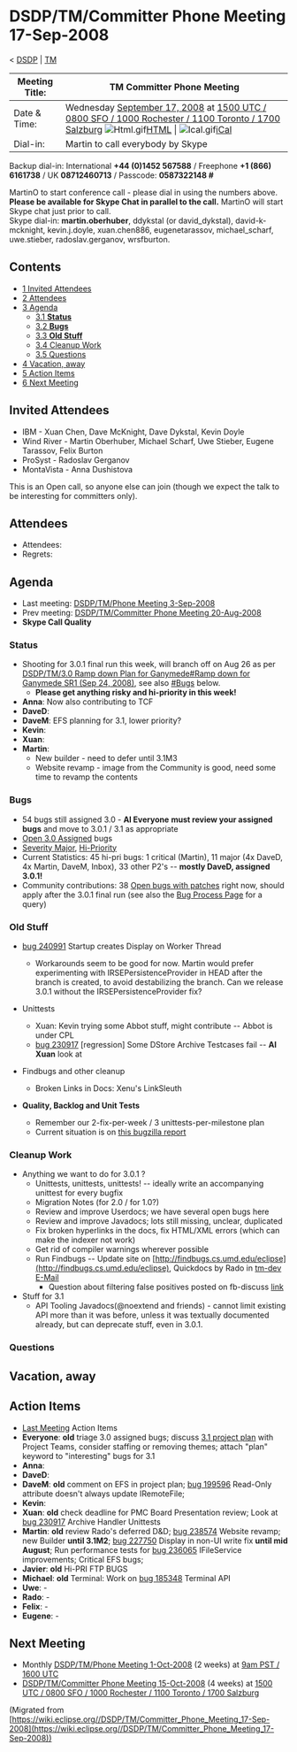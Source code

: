 

DSDP/TM/Committer Phone Meeting 17-Sep-2008
===========================================

< [DSDP](./DSDP "DSDP")‎ | [TM](./DSDP/TM "DSDP/TM")

| Meeting Title: | **TM Committer Phone Meeting** |
| --- | --- |
| Date & Time: | Wednesday [September 17, 2008](./index.php?title=September_17,_2008&action=edit&redlink=1 "September 17, 2008 (page does not exist)") at [1500 UTC / 0800 SFO / 1000 Rochester / 1100 Toronto / 1700 Salzburg](http://www.timeanddate.com/worldclock/meetingdetails.html?year=2008&month=9&day=17&hour=15&min=00&sec=0&p1=224&p2=159&p3=250&p4=136&p5=223&iv=1800)   ![Html.gif](https://raw.githubusercontent.com/wiki/eclipse-datatools/.github/images/Html.gif)[HTML](http://www.google.com/calendar/embed?src=vn70im36r00qeusu8nme50cils@group.calendar.google.com&ctz=Canada/Toronto) \| ![Ical.gif](https://raw.githubusercontent.com/wiki/eclipse-datatools/.github/images/Ical.gif)[iCal](http://www.google.com/calendar/ical/vn70im36r00qeusu8nme50cils@group.calendar.google.com/public/basic.ics) |
| Dial-in: | Martin to call everybody by Skype |

Backup dial-in: International **+44 (0)1452 567588** / Freephone **+1 (866) 6161738** / UK **08712460713** / Passcode: **0587322148 #**

MartinO to start conference call - please dial in using the numbers above.  
**Please be available for Skype Chat in parallel to the call.** MartinO will start Skype chat just prior to call.  
Skype dial-in: **martin.oberhuber**, ddykstal (or david\_dykstal), david-k-mcknight, kevin.j.doyle, xuan.chen886, eugenetarassov, michael\_scharf, uwe.stieber, radoslav.gerganov, wrsfburton.  

Contents
--------

*   [1 Invited Attendees](#Invited-Attendees)
*   [2 Attendees](#Attendees)
*   [3 Agenda](#Agenda)
    *   [3.1 **Status**](#Status)
    *   [3.2 **Bugs**](#Bugs)
    *   [3.3 **Old Stuff**](#Old-Stuff)
    *   [3.4 Cleanup Work](#Cleanup-Work)
    *   [3.5 Questions](#Questions)
*   [4 Vacation, away](#Vacation.2C-away)
*   [5 Action Items](#Action-Items)
*   [6 Next Meeting](#Next-Meeting)

Invited Attendees
-----------------

*   IBM - Xuan Chen, Dave McKnight, Dave Dykstal, Kevin Doyle
*   Wind River - Martin Oberhuber, Michael Scharf, Uwe Stieber, Eugene Tarassov, Felix Burton
*   ProSyst - Radoslav Gerganov
*   MontaVista - Anna Dushistova

This is an Open call, so anyone else can join (though we expect the talk to be interesting for committers only).

Attendees
---------

*   Attendees:
*   Regrets:

Agenda
------

*   Last meeting: [DSDP/TM/Phone Meeting 3-Sep-2008](./DSDP/TM/Phone_Meeting_3-Sep-2008 "DSDP/TM/Phone Meeting 3-Sep-2008")
*   Prev meeting: [DSDP/TM/Committer Phone Meeting 20-Aug-2008](./DSDP/TM/Committer_Phone_Meeting_20-Aug-2008 "DSDP/TM/Committer Phone Meeting 20-Aug-2008")
*   **Skype Call Quality**

### **Status**

*   Shooting for 3.0.1 final run this week, will branch off on Aug 26 as per [DSDP/TM/3.0 Ramp down Plan for Ganymede#Ramp down for Ganymede SR1 (Sep 24, 2008)](./DSDP/TM/3.0_Ramp_down_Plan_for_Ganymede#Ramp_down_for_Ganymede_SR1_.28Sep_24.2C_2008.29 "DSDP/TM/3.0 Ramp down Plan for Ganymede"), see also [#Bugs](#Bugs) below.
    *   **Please get anything risky and hi-priority in this week!**
*   **Anna**: Now also contributing to TCF
*   **DaveD**:
*   **DaveM**: EFS planning for 3.1, lower priority?
*   **Kevin**:
*   **Xuan**:
*   **Martin**:
    *   New builder - need to defer until 3.1M3
    *   Website revamp - image from the Community is good, need some time to revamp the contents

### **Bugs**

*   54 bugs still assigned 3.0 - **AI Everyone** **must review your assigned bugs** and move to 3.0.1 / 3.1 as appropriate
*   [Open 3.0 Assigned](https://bugs.eclipse.org/bugs/buglist.cgi?query_format=advanced&classification=DSDP&product=Target+Management&target_milestone=3.0+M5&target_milestone=3.0+M6&target_milestone=3.0+M7&target_milestone=3.0+RC1&target_milestone=3.0+RC2&target_milestone=3.0+RC3&target_milestone=3.0+RC4&target_milestone=3.0+RC5&target_milestone=3.0&bug_status=UNCONFIRMED&bug_status=NEW&bug_status=ASSIGNED&bug_status=REOPENED&cmdtype=doit) bugs
*   [Severity Major](https://bugs.eclipse.org/bugs/buglist.cgi?query_format=advanced&classification=DSDP&product=Target+Management&bug_status=UNCONFIRMED&bug_status=NEW&bug_status=ASSIGNED&bug_status=REOPENED&bug_severity=blocker&bug_severity=critical&bug_severity=major&cmdtype=doit), [Hi-Priority](https://bugs.eclipse.org/bugs/buglist.cgi?query_format=advanced&classification=DSDP&product=Target+Management&bug_status=UNCONFIRMED&bug_status=NEW&bug_status=ASSIGNED&bug_status=REOPENED&cmdtype=doit&field0-0-0=priority&type0-0-0=regexp&value0-0-0=P%5B12%5D&field0-0-1=bug_severity&type0-0-1=regexp&value0-0-1=blocker%7Ccritical%7Cmajor)
*   Current Statistics: 45 hi-pri bugs: 1 critical (Martin), 11 major (4x DaveD, 4x Martin, DaveM, Inbox), 33 other P2's -- **mostly DaveD, assigned 3.0.1!**
*   Community contributions: 38 [Open bugs with patches](https://bugs.eclipse.org/bugs/buglist.cgi?query_format=advanced&classification=DSDP&product=Target+Management&bug_status=UNCONFIRMED&bug_status=NEW&bug_status=ASSIGNED&bug_status=REOPENED&cmdtype=doit&field0-0-0=attachments.ispatch&type0-0-0=equals&value0-0-0=1) right now, should apply after the 3.0.1 final run (see also the [Bug Process Page](https://www.eclipse.org/dsdp/tm/development/bug_process.php) for a query)

### **Old Stuff**

*   [bug 240991](https://bugs.eclipse.org/bugs/show_bug.cgi?id=240991) Startup creates Display on Worker Thread
    *   Workarounds seem to be good for now. Martin would prefer experimenting with IRSEPersistenceProvider in HEAD after the branch is created, to avoid destabilizing the branch. Can we release 3.0.1 without the IRSEPersistenceProvider fix?

*   Unittests
    *   Xuan: Kevin trying some Abbot stuff, might contribute -- Abbot is under CPL
    *   [bug 230917](https://bugs.eclipse.org/bugs/show_bug.cgi?id=230917) \[regression\] Some DStore Archive Testcases fail -- **AI Xuan** look at

*   Findbugs and other cleanup
    *   Broken Links in Docs: Xenu's LinkSleuth

*   **Quality, Backlog and Unit Tests**
    *   Remember our 2-fix-per-week / 3 unittests-per-milestone plan
    *   Current situation is on [this bugzilla report](https://bugs.eclipse.org/bugs/report.cgi?x_axis_field=&y_axis_field=assigned_to&z_axis_field=&query_format=report-table&classification=DSDP&product=Target+Management&bug_status=RESOLVED&bug_status=VERIFIED&bug_status=CLOSED&chfieldfrom=2007-09-17&chfieldto=Now&chfield=bug_status&chfieldvalue=RESOLVED&format=table&action=wrap&negate0=1&field0-0-0=resolution&type0-0-0=equals&value0-0-0=DUPLICATE)

### Cleanup Work

*   Anything we want to do for 3.0.1 ?
    *   Unittests, unittests, unittests! -- ideally write an accompanying unittest for every bugfix
    *   Migration Notes (for 2.0 / for 1.0?)
    *   Review and improve Userdocs; we have several open bugs here
    *   Review and improve Javadocs; lots still missing, unclear, duplicated
    *   Fix broken hyperlinks in the docs, fix HTML/XML errors (which can make the indexer not work)
    *   Get rid of compiler warnings wherever possible
    *   Run Findbugs -- Update site on [http://findbugs.cs.umd.edu/eclipse](http://findbugs.cs.umd.edu/eclipse), Quickdocs by Rado in [tm-dev E-Mail](http://dev.eclipse.org/mhonarc/lists/dsdp-tm-dev/msg01869.html)
        *   Question about filtering false positives posted on fb-discuss [link](https://mailman.cs.umd.edu/pipermail/findbugs-discuss/2008-May/002374.html)
*   Stuff for 3.1
    *   API Tooling Javadocs(@noextend and friends) - cannot limit existing API more than it was before, unless it was textually documented already, but can deprecate stuff, even in 3.0.1.

### Questions

Vacation, away
--------------

Action Items
------------

*   [Last Meeting](#Notes) Action Items
*   **Everyone**: **old** triage 3.0 assigned bugs; discuss [3.1 project plan](https://www.eclipse.org/projects/project-plan.php?projectid=dsdp.tm) with Project Teams, consider staffing or removing themes; attach "plan" keyword to "interesting" bugs for 3.1
*   **Anna**:
*   **DaveD**:
*   **DaveM**: **old** comment on EFS in project plan; [bug 199596](https://bugs.eclipse.org/bugs/show_bug.cgi?id=199596) Read-Only attribute doesn't always update IRemoteFile;
*   **Kevin**:
*   **Xuan**: **old** check deadline for PMC Board Presentation review; Look at [bug 230917](https://bugs.eclipse.org/bugs/show_bug.cgi?id=230917) Archive Handler Unittests
*   **Martin**: **old** review Rado's deferred D&D; [bug 238574](https://bugs.eclipse.org/bugs/show_bug.cgi?id=238574) Website revamp; new Builder **until 3.1M2**; [bug 227750](https://bugs.eclipse.org/bugs/show_bug.cgi?id=227750) Display in non-UI write fix **until mid August**; Run performance tests for [bug 236065](https://bugs.eclipse.org/bugs/show_bug.cgi?id=236065) IFileService improvements; Critical EFS bugs;
*   **Javier**: **old** Hi-PRI FTP BUGS
*   **Michael**: **old** Terminal: Work on [bug 185348](https://bugs.eclipse.org/bugs/show_bug.cgi?id=185348) Terminal API
*   **Uwe**: -
*   **Rado**: -
*   **Felix**: -
*   **Eugene**: -

Next Meeting
------------

*   Monthly [DSDP/TM/Phone Meeting 1-Oct-2008](./DSDP/TM/Phone_Meeting_1-Oct-2008 "DSDP/TM/Phone Meeting 1-Oct-2008") (2 weeks) at [9am PST / 1600 UTC](http://www.timeanddate.com/worldclock/fixedtime.html?month=10&day=1&year=2008&hour=16&min=00&sec=0&p1=0)
*   [DSDP/TM/Committer Phone Meeting 15-Oct-2008](./DSDP/TM/Committer_Phone_Meeting_15-Oct-2008 "DSDP/TM/Committer Phone Meeting 15-Oct-2008") (4 weeks) at [1500 UTC / 0800 SFO / 1000 Rochester / 1100 Toronto / 1700 Salzburg](http://www.timeanddate.com/worldclock/meetingdetails.html?year=2008&month=10&day=15&hour=15&min=00&sec=0&p1=224&p2=159&p3=250&p4=136&p5=223&iv=1800)


(Migrated from [https://wiki.eclipse.org//DSDP/TM/Committer_Phone_Meeting_17-Sep-2008](https://wiki.eclipse.org//DSDP/TM/Committer_Phone_Meeting_17-Sep-2008))